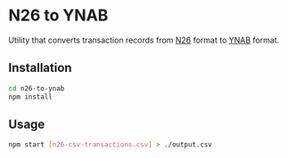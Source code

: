 # N26 to YNAB

Utility that converts transaction records from [N26](https://n26.com/) format to [YNAB](https://www.youneedabudget.com) format.

## Installation

```sh
cd n26-to-ynab
npm install
```

## Usage

```sh
npm start [n26-csv-transactions.csv] > ./output.csv
```
